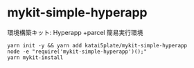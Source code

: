 # mykit-simple-hyperapp
環境構築キット: Hyperapp +parcel 簡易実行環境

```
yarn init -y && yarn add katai5plate/mykit-simple-hyperapp
node -e "require('mykit-simple-hyperapp')();"
yarn mykit-install
```
